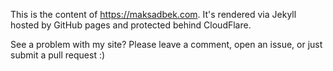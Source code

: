 This is the content of https://maksadbek.com. It's rendered via Jekyll hosted by GitHub pages and protected behind CloudFlare.

See a problem with my site? Please leave a comment, open an issue, or just submit a pull request :)
